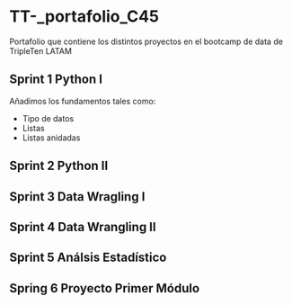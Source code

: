 # TT-_portafolio_C45
Portafolio que contiene los distintos proyectos en el bootcamp de data de TripleTen LATAM


## Sprint 1 Python I
Añadimos los fundamentos tales como:
- Tipo de datos
- Listas
- Listas anidadas

## Sprint 2 Python II


## Sprint 3 Data Wragling I


## Sprint 4 Data Wrangling II


## Sprint 5 Análsis Estadístico


## Spring 6 Proyecto Primer Módulo
